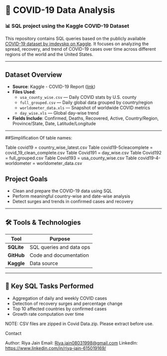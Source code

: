 # 🦠 COVID-19 Data Analysis 

### 📊 SQL project using the Kaggle COVID-19 Dataset

This repository contains SQL queries  based on the publicly available [COVID-19 dataset by imdevskp on Kaggle](https://www.kaggle.com/datasets/imdevskp/corona-virus-report?select=usa_county_wise.csv). It focuses on analyzing the spread, recovery, and trend of COVID-19 cases over time across different regions of the world and the United States.

---

## Dataset Overview

- **Source**: Kaggle - COVID-19 Report ([link](https://www.kaggle.com/datasets/imdevskp/corona-virus-report))
- **Files Used**:
  - `usa_county_wise.csv` — Daily COVID stats by U.S. county
  - `full_grouped.csv` — Daily global data grouped by country/region
  - `worldometer_data.xls` — Snapshot of worldwide COVID metrics
  - `day_wise.xls` — Global day-wise trend
- **Fields Include**: Confirmed, Deaths, Recovered, Active, Country/Region, Province/State, Date, Latitude/Longitude

---

##Simplification Of table names: 

Table covid19               = country_wise_latest.csv
Table covid19-5cleacomplete = covid_19_clean_complete.csv
Table Covid191              = day_wise.csv
Table Covid192              = full_grouped.csv
Table Covid193              = usa_county_wise.csv
Table covid19-4-worldometer = worldometer_data.csv

##  Project Goals

- Clean and prepare the COVID-19 data using SQL
- Perform meaningful country-wise and date-wise analysis
- Detect surges and trends in confirmed cases and recovery
---

## 🛠 Tools & Technologies

| Tool       | Purpose                   |
|------------|---------------------------|
| **SQLite** | SQL queries and data ops  |
| **GitHub** | Code and documentation    |
| **Kaggle** | Data source               |

---

## 📌 Key SQL Tasks Performed

- Aggregation of daily and weekly COVID cases
- Detection of recovery surges and percentage change
- Top 10 affected countries by confirmed cases
- Growth rate computation over time


NOTE: CSV files are zipped in Covid Data.zip. Please extract before use.

 Contact

Author: Riya Jain
Email: Riya.jain08031998@gmail.com
LinkedIn: https://www.linkedin.com/in/riya-jain-615019169/
